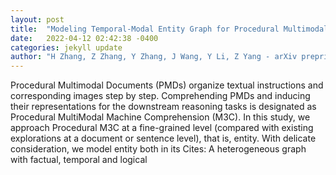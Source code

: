 ```yaml
---
layout: post
title:  "Modeling Temporal-Modal Entity Graph for Procedural Multimodal Machine Comprehension"
date:   2022-04-12 02:42:38 -0400
categories: jekyll update
author: "H Zhang, Z Zhang, Y Zhang, J Wang, Y Li, Z Yang - arXiv preprint arXiv:2204.02566, 2022"
---
```

Procedural Multimodal Documents (PMDs) organize textual instructions and corresponding images step by step. Comprehending PMDs and inducing their representations for the downstream reasoning tasks is designated as Procedural MultiModal Machine Comprehension (M3C). In this study, we approach Procedural M3C at a fine-grained level (compared with existing explorations at a document or sentence level), that is, entity. With delicate consideration, we model entity both in its Cites: A heterogeneous graph with factual, temporal and logical